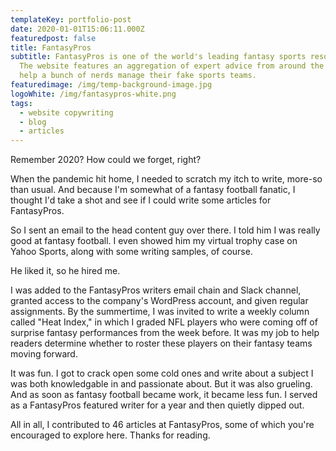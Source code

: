 ```yaml
---
templateKey: portfolio-post
date: 2020-01-01T15:06:11.000Z
featuredpost: false
title: FantasyPros
subtitle: FantasyPros is one of the world's leading fantasy sports resources.
  The website features an aggregation of expert advice from around the web to
  help a bunch of nerds manage their fake sports teams.
featuredimage: /img/temp-background-image.jpg
logoWhite: /img/fantasypros-white.png
tags:
  - website copywriting
  - blog
  - articles
---
```

Remember 2020? How could we forget, right?

When the pandemic hit home, I needed to scratch my itch to write, more-so than usual. And because I'm somewhat of a fantasy football fanatic, I thought I'd take a shot and see if I could write some articles for FantasyPros. 

So I sent an email to the head content guy over there. I told him I was really good at fantasy football. I even showed him my virtual trophy case on Yahoo Sports, along with some writing samples, of course. 

He liked it, so he hired me. 

I was added to the FantasyPros writers email chain and Slack channel, granted access to the company's WordPress account, and given regular assignments. By the summertime, I was invited to write a weekly column called "Heat Index," in which I graded NFL players who were coming off of surprise fantasy performances from the week before. It was my job to help readers determine whether to roster these players on their fantasy teams moving forward. 

It was fun. I got to crack open some cold ones and write about a subject I was both knowledgable in and passionate about. But it was also grueling. And as soon as fantasy football became work, it became less fun. I served as a FantasyPros featured writer for a year and then quietly dipped out. 

All in all, I contributed to 46 articles at FantasyPros, some of which you're encouraged to explore here. Thanks for reading.